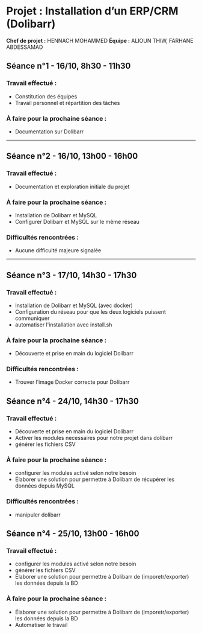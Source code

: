 # Projet : Installation d’un ERP/CRM (Dolibarr)

**Chef de projet :** HENNACH MOHAMMED 
**Équipe :** ALIOUN THIW, FARHANE ABDESSAMAD

## Séance n°1 - 16/10, 8h30 - 11h30

### Travail effectué :
- Constitution des équipes
- Travail personnel et répartition des tâches

### À faire pour la prochaine séance :
- Documentation sur Dolibarr

---

## Séance n°2 - 16/10, 13h00 - 16h00

### Travail effectué :
- Documentation et exploration initiale du projet

### À faire pour la prochaine séance :
- Installation de Dolibarr et MySQL
- Configurer Dolibarr et MySQL sur le même réseau

### Difficultés rencontrées :
- Aucune difficulté majeure signalée

---

## Séance n°3 - 17/10, 14h30 - 17h30

### Travail effectué :
- Installation de Dolibarr et MySQL (avec docker)
- Configuration du réseau pour que les deux logiciels puissent communiquer
- automatiser l'installation avec install.sh

### À faire pour la prochaine séance :

- Découverte et prise en main du logiciel Dolibarr


### Difficultés rencontrées :
- Trouver l’image Docker correcte pour Dolibarr

## Séance n°4 - 24/10, 14h30 - 17h30

### Travail effectué :
- Découverte et prise en main du logiciel Dolibarr
- Activer les modules necessaires pour notre projet dans dolibarr
- générer les fichiers CSV

### À faire pour la prochaine séance :
- configurer les modules activé selon notre besoin 
- Élaborer une solution pour permettre à Dolibarr de récupérer les données depuis MySQL

### Difficultés rencontrées :
- manipuler dolibarr 

## Séance n°4 - 25/10, 13h00 - 16h00

### Travail effectué :
- configurer les modules activé selon notre besoin 
- générer les fichiers CSV
- Élaborer une solution pour permettre à Dolibarr de (imporetr/exporter) les données depuis la BD

### À faire pour la prochaine séance :
- Élaborer une solution pour permettre à Dolibarr de (imporetr/exporter) les données depuis la BD
- Automatiser le travail 



